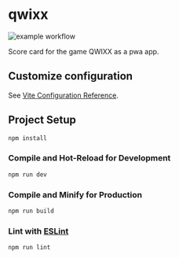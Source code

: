# qwixx

![example workflow](https://github.com/hansmaulwurf23/qwixx/actions/workflows/node.js.yml/badge.svg)

Score card for the game QWIXX as a pwa app.

## Customize configuration

See [Vite Configuration Reference](https://vite.dev/config/).

## Project Setup

```sh
npm install
```

### Compile and Hot-Reload for Development

```sh
npm run dev
```

### Compile and Minify for Production

```sh
npm run build
```

### Lint with [ESLint](https://eslint.org/)

```sh
npm run lint
```

